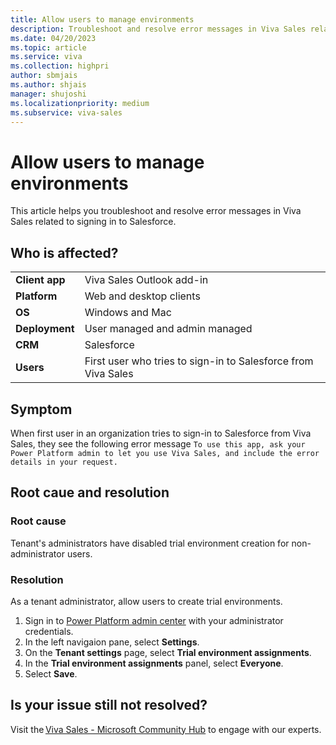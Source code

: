 ```yaml
---
title: Allow users to manage environments
description: Troubleshoot and resolve error messages in Viva Sales related to signing in to Salesforce.
ms.date: 04/20/2023
ms.topic: article
ms.service: viva
ms.collection: highpri
author: sbmjais
ms.author: shjais
manager: shujoshi
ms.localizationpriority: medium
ms.subservice: viva-sales
---
```


# Allow users to manage environments

This article helps you troubleshoot and resolve error messages in Viva Sales related to signing in to Salesforce.

## Who is affected?

|  |  |
|---------|---------|
|**Client app**     |  Viva Sales Outlook add-in        |
|**Platform**     | Web and desktop clients         |
|**OS**     | Windows and Mac         |
|**Deployment**     | User managed and admin managed       |
|**CRM**     | Salesforce        |
|**Users**     | First user who tries to sign-in to Salesforce from Viva Sales   |

## Symptom

When first user in an organization tries to sign-in to Salesforce from Viva Sales, they see the following error message `To use this app, ask your Power Platform admin to let you use Viva Sales, and include the error details in your request.`

## Root caue and resolution

### Root cause

Tenant's administrators have disabled trial environment creation for non-administrator users. 

### Resolution

As a tenant administrator, allow users to create trial environments.

1. Sign in to [Power Platform admin center](https://admin.powerplatform.microsoft.com/) with your administrator credentials.
2. In the left navigaion pane, select **Settings**.
3. On the **Tenant settings** page, select **Trial environment assignments**.
4. In the **Trial environment assignments** panel, select **Everyone**.
5. Select **Save**.

## Is your issue still not resolved?

Visit the [Viva Sales - Microsoft Community Hub](https://techcommunity.microsoft.com/t5/viva-sales/bd-p/VivaSales) to engage with our experts.